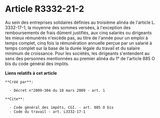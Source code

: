 # Article R3332-21-2

Au sein des entreprises solidaires définies au troisième alinéa de l'article L. 3332-17-1, la moyenne des sommes versées, à
l'exception des remboursements de frais dûment justifiés, aux cinq salariés ou dirigeants les mieux rémunérés n'excède pas,
au titre de l'année pour un emploi à temps complet, cinq fois la rémunération annuelle perçue par un salarié à temps complet
sur la base de la durée légale du travail et du salaire minimum de croissance. Pour les sociétés, les dirigeants s'entendent
au sens des personnes mentionnées au premier alinéa du 1° de l'article 885 O bis du code général des impôts.

**Liens relatifs à cet article**

	**Créé par**:

	  - Décret n°2009-304 du 18 mars 2009 - art. 1

	**Cite**:

	  - Code général des impôts, CGI. - art. 885 O bis
	  - Code du travail - art. L3332-17-1
